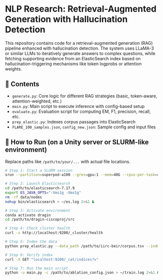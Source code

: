 # NLP Research: Retrieval-Augmented Generation with Hallucination Detection

This repository contains code for a retrieval-augmented generation (RAG) pipeline enhanced with hallucination detection. The system uses LLaMA-3 or similar LLMs to iteratively generate answers to complex questions, while fetching supporting evidence from an ElasticSearch index based on hallucination-triggering mechanisms like token logprobs or attention weights.

## 📁 Contents

- `generate.py`: Core logic for different RAG strategies (basic, token-aware, attention-weighted, etc.)
- `main.py`: Main script to execute inference with config-based setup
- `evaluate.py`: Evaluation script for computing EM, F1, precision, recall, etc.
- `prep_elastic.py`: Indexes corpus passages into ElasticSearch
- `FLARE_100_samples.json`, `config_new.json`: Sample config and input files

## 🚀 How to Run (on a Unity server or SLURM-like environment)

Replace paths like `/path/to/your/...` with actual file locations.

```bash
# Step 1: Start a SLURM session
srun --partition=superpod-a100 --gres=gpu:1 --mem=40G --cpus-per-task=4 --time=04:00:00 --pty bash

# Step 2: Launch Elasticsearch
cd /path/to/elasticsearch-7.17.9
export ES_JAVA_OPTS="-Xms1g -Xmx1g"
rm -rf data/nodes
nohup bin/elasticsearch > ~/es.log 2>&1 &

# Step 3: Activate environment
conda activate dragin
cd /path/to/dragin-ciscoproj/src

# Step 4: Check cluster health
curl -s http://localhost:9200/_cluster/health

# Step 5: Index the data
python prep_elastic.py --data_path /path/to/iirc-beir/corpus.tsv --index_name iirc

# Step 6: Verify index
curl -X GET "localhost:9200/_cat/indices?v"

# Step 7: Run the main script
python -u main.py -c /path/to/ablation_config.json > ~/train.log 2>&1 &

